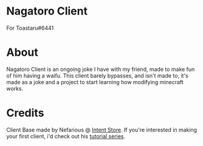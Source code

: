 # Nagatoro Client
For Toastaru#6441


# About
Nagatoro Client is an ongoing joke I have with my friend, made to make fun of him having a waifu.
This client barely bypasses, and isn't made to, it's made as a joke and a project to start learning how modifying minecraft works.


# Credits
Client Base made by Nefarious @ [Intent Store](https://intent.store). If you're interested in making your first client, i'd check out his [tutorial series]().
